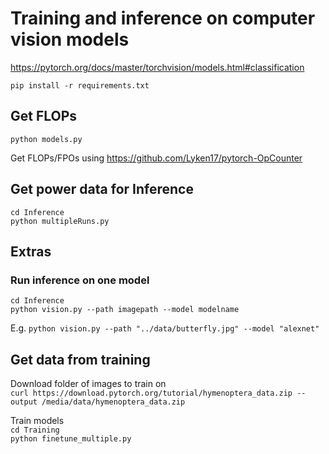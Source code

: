# Training and inference on computer vision models

<https://pytorch.org/docs/master/torchvision/models.html#classification>

`pip install -r requirements.txt`

## Get FLOPs

`python models.py`

Get FLOPs/FPOs using <https://github.com/Lyken17/pytorch-OpCounter>

## Get power data for Inference

`cd Inference`  
`python multipleRuns.py`

## Extras

### Run inference on one model

`cd Inference`  
`python vision.py --path imagepath --model modelname`

E.g. `python vision.py --path "../data/butterfly.jpg" --model "alexnet"`

<!-- #### run tests

python -m unittest test_vision.py
python test_vision.py -->

## Get data from training

Download folder of images to train on  
`curl https://download.pytorch.org/tutorial/hymenoptera_data.zip --output /media/data/hymenoptera_data.zip`

Train models  
`cd Training`  
`python finetune_multiple.py`
